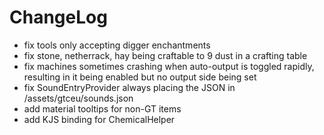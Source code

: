 # ChangeLog

* fix tools only accepting digger enchantments
* fix stone, netherrack, hay being craftable to 9 dust in a crafting table
* fix machines sometimes crashing when auto-output is toggled rapidly, resulting in it being enabled but no output side being set
* fix SoundEntryProvider always placing the JSON in /assets/gtceu/sounds.json
* add material tooltips for non-GT items
* add KJS binding for ChemicalHelper
